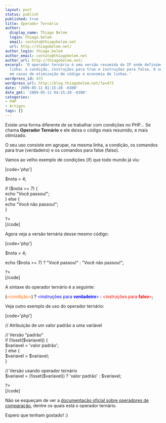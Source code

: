 ```yaml
---
layout: post
status: publish
published: true
title: Operador Ternário
author:
  display_name: Thiago Belem
  login: thiago.belem
  email: contato@thiagobelem.net
  url: http://thiagobelem.net/
author_login: thiago.belem
author_email: contato@thiagobelem.net
author_url: http://thiagobelem.net/
excerpt: 'O operador ternário é uma versão resumida do IF onde definimos tudo na mesma
  linha: a condição, instruções para true e instruções para false. O seu uso é recomendado
  em casos de otimização de código e economia de linhas.'
wordpress_id: 473
wordpress_url: http://blog.thiagobelem.net/?p=473
date: '2009-05-11 01:15:20 -0300'
date_gmt: '2009-05-11 04:15:20 -0300'
categories:
- PHP
- Artigos
tags: []
---
```

<p>Existe uma forma diferente de se trabalhar com condições no PHP... Se chama <strong>Operador Ternário</strong> e ele deixa o código mais resumido, e mais otimizado.</p>
<p>O seu uso consiste em agrupar, na mesma linha, a condição, os comandos para true (verdadeiro) e os comandos para false (falso).</p>
<p>Vamos ao velho exemplo de condições (if) que todo mundo já viu:</p>
<p>[code='php']<br />
<?php</p>
<p>$nota = 4;</p>
<p>if ($nota >= 7) {<br />
echo "Você passou!";<br />
} else {<br />
echo "Você não passou!";<br />
}</p>
<p>?><br />
[/code]</p>
<p>Agora veja a versão ternária desse mesmo código:</p>
<p>[code='php']<br />
<?php</p>
<p>$nota = 4;</p>
<p>echo ($nota >= 7) ? "Você passou!" : "Você não passou!";</p>
<p>?><br />
[/code]</p>
<p>A sintaxe do operador ternário é a seguinte:</p>
<p><span style="color: #000000;">(</span><span style="color: #ff6600;">&lt;condição&gt;</span><span style="color: #000000;">) ? </span><span style="color: #0000ff;">&lt;instruções para <strong>verdadeiro</strong>&gt;</span><span style="color: #000000;"> : </span><span style="color: #ff0000;">&lt;instruções para <strong>falso</strong>&gt;</span><span style="color: #000000;">;</span></p>
<p>Veja outro exemplo de uso do operador ternário:</p>
<p>[code='php']<br />
<?php</p>
<p>// Atribuição de um valor padrão a uma variável</p>
<p>// Versão "padrão"<br />
if (!isset($variavel)) {<br />
$variavel = 'valor padrão';<br />
} else {<br />
$variavel = $variavel;<br />
}</p>
<p>// Versão usando operador ternário<br />
$variavel = (!isset($variavel)) ? 'valor padrão' : $variavel;</p>
<p>?><br />
[/code]</p>
<p>Não se esqueçam de ver a <a href="http://br2.php.net/manual/pt_BR/language.operators.comparison.php" target="_blank">documentação oficial sobre operadores de comparação</a>, dentre os quais está o operador ternário.</p>
<p>Espero que tenham gostado! :)</p>
